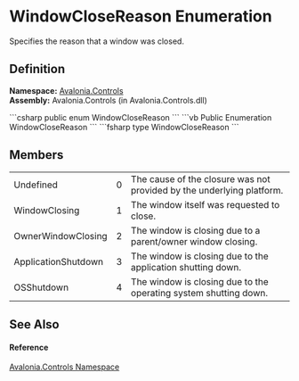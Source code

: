 # WindowCloseReason Enumeration


Specifies the reason that a window was closed.



## Definition
**Namespace:** <a href="N_Avalonia_Controls">Avalonia.Controls</a>  
**Assembly:** Avalonia.Controls (in Avalonia.Controls.dll)

<Tabs groupId="api-code-preview">
<TabItem value="csharp" label="C#">
```csharp
public enum WindowCloseReason
```
</TabItem>
<TabItem value="vb" label="VB">
```vb
Public Enumeration WindowCloseReason
```
</TabItem>
<TabItem value="fsharp" label="F#">
```fsharp
type WindowCloseReason
```
</TabItem>
</Tabs>



## Members
<table>
<tr>
<td>Undefined</td>
<td>0</td>
<td>The cause of the closure was not provided by the underlying platform.</td>
</tr>
<tr>
<td>WindowClosing</td>
<td>1</td>
<td>The window itself was requested to close.</td>
</tr>
<tr>
<td>OwnerWindowClosing</td>
<td>2</td>
<td>The window is closing due to a parent/owner window closing.</td>
</tr>
<tr>
<td>ApplicationShutdown</td>
<td>3</td>
<td>The window is closing due to the application shutting down.</td>
</tr>
<tr>
<td>OSShutdown</td>
<td>4</td>
<td>The window is closing due to the operating system shutting down.</td>
</tr>
</table>

## See Also


#### Reference
<a href="N_Avalonia_Controls">Avalonia.Controls Namespace</a>  

